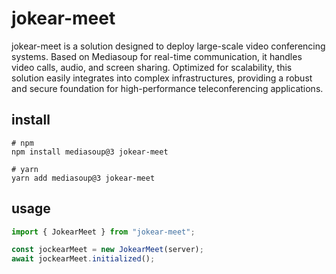 # jokear-meet

jokear-meet is a solution designed to deploy large-scale video conferencing systems. Based on Mediasoup for real-time communication, it handles video calls, audio, and screen sharing. Optimized for scalability, this solution easily integrates into complex infrastructures, providing a robust and secure foundation for high-performance teleconferencing applications.

## install

```shell
# npm
npm install mediasoup@3 jokear-meet

# yarn
yarn add mediasoup@3 jokear-meet
```

## usage

```javascript
import { JokearMeet } from "jokear-meet";

const jockearMeet = new JokearMeet(server);
await jockearMeet.initialized();
```
